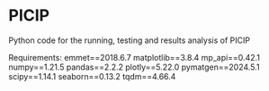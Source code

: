 # PICIP
Python code for the running, testing and results analysis of PICIP

Requirements:
emmet==2018.6.7
matplotlib==3.8.4
mp_api==0.42.1
numpy==1.21.5
pandas==2.2.2
plotly==5.22.0
pymatgen==2024.5.1
scipy==1.14.1
seaborn==0.13.2
tqdm==4.66.4
